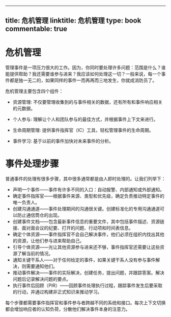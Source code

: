 
---
title: 危机管理
linktitle: 危机管理
type: book
commentable: true
---

# 危机管理

管理事件是一项压力很大的工作。因为，你同时要处理许多问题：范围是什么？谁能提供帮助？我还需要谁参与进来？我应该如何处理这一切？一般来说，每一个事件都是独一无二的，如果同样的事件一而再再而三地发生，你就成消防员了。

危机管理主要包含四个组件：

- 资源管理: 不仅要管理收集到的与事件相关的数据，还有所有和事件响应相关的元数据。

- 个人参与: 理解让个人和团队参与的最佳方式，并根据事件上下文来进行。

- 生命周期管理: 提供事件指挥官（IC）工具，轻松管理事件的生命周期。

- 事件学习: 基于以前的事件加快对未来事件的分析。

# 事件处理步骤

普通事件的处理有很多步骤，其中很多通常都是由人即时处理的。让我们列举下：

- 声明一个事件——事件有许多不同的入口：自动报警、内部通知或外部通知。
- 确定事件指挥官——根据事件来源、类型和优先级，确定负责推动特定事件的唯一负责人。
- 创建沟通通道——事件处理期间的沟通很关键。创建标准化的专用沟通通道可以防止通信筒仓的出现。
- 创建事件文档——包含最新事件信息的重要文件，其中包括事件描述、资源链接、面对面会议的纪要、打开的问题、行动项和时间表信息。
- 确定个体资源——事件指挥官不会自己解决事件，他们必须在组织内找出其他的资源，让他们参与进来帮助自己。
- 引导个体资源——光让其他资源参与进来还不够，事件指挥官还需要让这些资源了解当前的情况。
- 通知关键干系人——对于任何给定的事件，如果关键干系人没有参与事件解决，则需要通知他们。
- 推动事件解决——事件的实际解决，创建任务，提出问题，并跟踪答案。解决问题后记录解决问题的要点。
- 执行事件后回顾（PIR）——回顾事件处理执行过程，跟踪事件发生后要采取的行动，并通过构建非正式知识来推动学习。

每个步骤都需要事件指挥官和事件参与者跨越不同的系统和接口。每次上下文切换都会增加响应者的认知负荷，分散他们解决事件本身的注意力。

    
